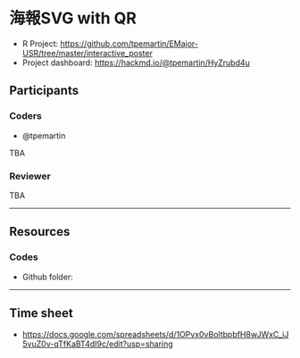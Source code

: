 # 海報SVG with QR

  * R Project: https://github.com/tpemartin/EMajor-USR/tree/master/interactive_poster
  * Project dashboard: https://hackmd.io/@tpemartin/HyZrubd4u


## Participants

### Coders

  * @tpemartin 

TBA

### Reviewer

TBA

***

##  Resources

###  Codes

  * Github folder: 

***

## Time sheet

  * <https://docs.google.com/spreadsheets/d/1OPvx0vBoltbpbfH8wJWxC_iJ5vuZ0v-qTfKaBT4dI9c/edit?usp=sharing>
